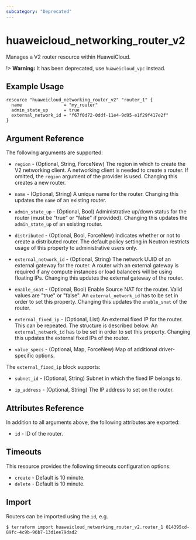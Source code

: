 ```yaml
---
subcategory: "Deprecated"
---
```


# huaweicloud_networking_router_v2

Manages a V2 router resource within HuaweiCloud.

!> **Warning:** It has been deprecated, use `huaweicloud_vpc` instead.

## Example Usage

```hcl
resource "huaweicloud_networking_router_v2" "router_1" {
  name                = "my_router"
  admin_state_up      = true
  external_network_id = "f67f0d72-0ddf-11e4-9d95-e1f29f417e2f"
}
```

## Argument Reference

The following arguments are supported:

* `region` - (Optional, String, ForceNew) The region in which to create the V2 networking client.
    A networking client is needed to create a router. If omitted, the
    `region` argument of the provider is used. Changing this creates a new
    router.

* `name` - (Optional, String) A unique name for the router. Changing this
    updates the `name` of an existing router.

* `admin_state_up` - (Optional, Bool) Administrative up/down status for the router
    (must be "true" or "false" if provided). Changing this updates the
    `admin_state_up` of an existing router.

* `distributed` - (Optional, Bool, ForceNew) Indicates whether or not to create a
    distributed router. The default policy setting in Neutron restricts
    usage of this property to administrative users only.

* `external_network_id` - (Optional, String) The network UUID of an external gateway
    for the router. A router with an external gateway is required if any
    compute instances or load balancers will be using floating IPs. Changing
    this updates the external gateway of the router.

* `enable_snat` - (Optional, Bool) Enable Source NAT for the router. Valid values are
    "true" or "false". An `external_network_id` has to be set in order to
    set this property. Changing this updates the `enable_snat` of the router.

* `external_fixed_ip` - (Optional, List) An external fixed IP for the router. This
    can be repeated. The structure is described below. An `external_network_id`
    has to be set in order to set this property. Changing this updates the
    external fixed IPs of the router.

* `value_specs` - (Optional, Map, ForceNew) Map of additional driver-specific options.

The `external_fixed_ip` block supports:

* `subnet_id` - (Optional, String) Subnet in which the fixed IP belongs to.

* `ip_address` - (Optional, String) The IP address to set on the router.

## Attributes Reference

In addition to all arguments above, the following attributes are exported:

* `id` - ID of the router.

## Timeouts
This resource provides the following timeouts configuration options:
* `create` - Default is 10 minute.
* `delete` - Default is 10 minute.

## Import

Routers can be imported using the `id`, e.g.

```
$ terraform import huaweicloud_networking_router_v2.router_1 014395cd-89fc-4c9b-96b7-13d1ee79dad2
```
